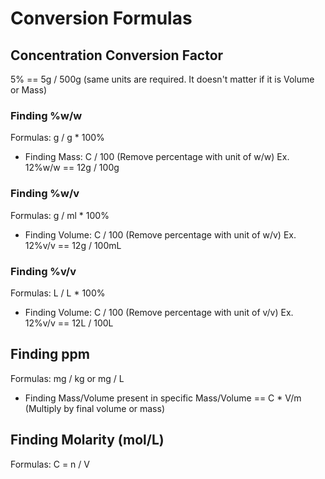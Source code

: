# Conversion Formulas

## Concentration Conversion Factor
5% == 5g / 500g (same units are required. It doesn't matter if it is Volume or Mass)

### Finding %w/w
Formulas: g / g * 100%
- Finding Mass: C / 100 (Remove percentage with unit of w/w)
    Ex. 12%w/w == 12g / 100g

### Finding %w/v
Formulas: g / ml * 100%
- Finding Volume: C / 100 (Remove percentage with unit of w/v)
    Ex. 12%v/v == 12g / 100mL
    
### Finding %v/v
Formulas: L / L * 100%
- Finding Volume: C / 100 (Remove percentage with unit of v/v)
    Ex. 12%v/v == 12L / 100L

## Finding ppm
Formulas: mg / kg or mg / L
- Finding Mass/Volume present in specific Mass/Volume == C * V/m
    (Multiply by final volume or mass)

## Finding Molarity (mol/L)
Formulas: C = n / V
